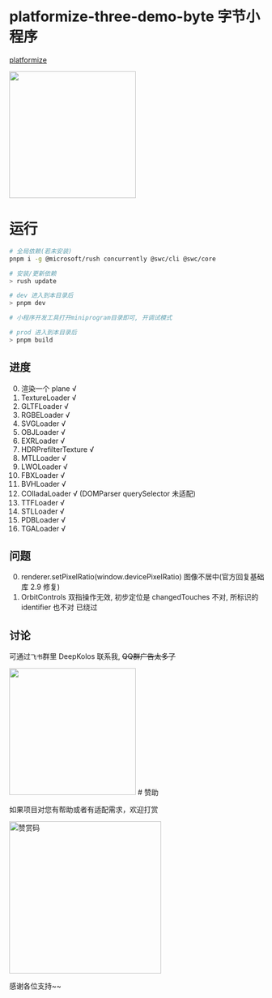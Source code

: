 # platformize-three-demo-byte 字节小程序

[platformize](https://github.com/deepkolos/platformize)

<div>
  <img src="https://raw.githubusercontent.com/deepkolos/three-platformize-demo-byte/master/demo.gif" width="250" alt="" style="display:inline-block;"/>
</div>

# 运行

```sh
# 全局依赖(若未安装)
pnpm i -g @microsoft/rush concurrently @swc/cli @swc/core

# 安装/更新依赖
> rush update

# dev 进入到本目录后
> pnpm dev

# 小程序开发工具打开miniprogram目录即可, 开调试模式

# prod 进入到本目录后
> pnpm build
```

## 进度

0. 渲染一个 plane √
1. TextureLoader √
2. GLTFLoader √
3. RGBELoader √
4. SVGLoader √
5. OBJLoader √
6. EXRLoader √
7. HDRPrefilterTexture √
8. MTLLoader √
9. LWOLoader √
10. FBXLoader √
11. BVHLoader √
12. COlladaLoader √ (DOMParser querySelector 未适配)
13. TTFLoader √
14. STLLoader √
15. PDBLoader √
16. TGALoader √

## 问题

0. renderer.setPixelRatio(window.devicePixelRatio) 图像不居中(官方回复基础库 2.9 修复)
1. OrbitControls 双指操作无效, 初步定位是 changedTouches 不对, 所标识的 identifier 也不对 已绕过

## 讨论

可通过`飞书`群里 DeepKolos 联系我, ~~QQ群广告太多了~~

<img width="250" src="https://raw.githubusercontent.com/deepkolos/platformize/main/docs/lark-group.jpeg" />
# 赞助

如果项目对您有帮助或者有适配需求，欢迎打赏

<img src="https://upload-images.jianshu.io/upload_images/252050-d3d6bfdb1bb06ddd.png?imageMogr2/auto-orient/strip%7CimageView2/2/w/1240" alt="赞赏码" width="300">

感谢各位支持~~
